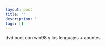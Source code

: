 ```yaml
---
layout: post
title: ''
description: ''
tags: []
---
```


dvd boot con win98 y los lenguajes + apuntes
